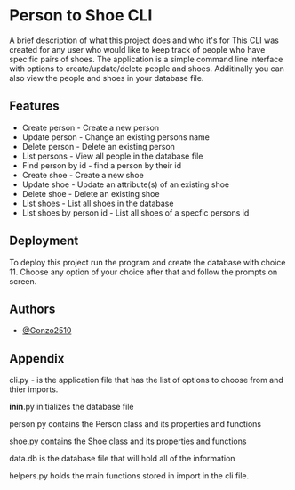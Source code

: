 # Person to Shoe CLI

A brief description of what this project does and who it's for
This CLI was created for any user who would like to keep track of people who have specific pairs of shoes. The application is a simple command line interface with options to create/update/delete people and shoes. Additinally you can also view the people and shoes in your database file. 

## Features

- Create person - Create a new person
- Update person - Change an existing persons name
- Delete person - Delete an existing person
- List persons - View all people in the database file
- Find person by id - find a person by their id
- Create shoe - Create a new shoe
- Update shoe - Update an attribute(s) of an existing shoe
- Delete shoe - Delete an existing shoe
- List shoes - List all shoes in the database
- List shoes by person id - List all shoes of a specfic persons id
## Deployment

To deploy this project run the program and create the database with choice 11. Choose any option of your choice after that and follow the prompts on screen. 


## Authors

- [@Gonzo2510](https://github.com/Gonzo2510)


## Appendix

cli.py - is the application file that has the list of options to choose from and thier imports. 

__inin__.py initializes the database file

person.py contains the Person class and its properties and functions

shoe.py contains the Shoe class and its properties and functions

data.db is the database file that will hold all of the information

helpers.py holds the main functions stored in import in the cli file. 